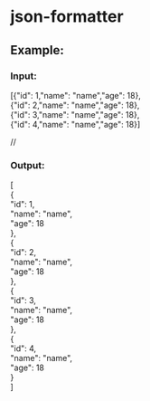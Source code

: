 # json-formatter

## Example:

### Input:

[{"id": 1,"name": "name","age": 18}, <br>
{"id": 2,"name": "name","age": 18}, <br>
{"id": 3,"name": "name","age": 18}, <br>
{"id": 4,"name": "name","age": 18}] <br>

//
### Output:

[ <br>
    { <br>
        "id": 1, <br>
        "name": "name", <br>
        "age": 18 <br>
    }, <br>
    { <br>
        "id": 2, <br>
        "name": "name", <br>
        "age": 18 <br>
    }, <br>
    { <br>
        "id": 3, <br>
        "name": "name", <br>
        "age": 18 <br>
    }, <br>
    { <br>
        "id": 4, <br>
        "name": "name", <br>
        "age": 18 <br>
    } <br>
] <br>
